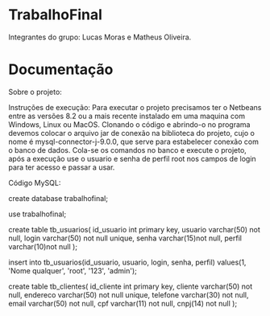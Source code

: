 # TrabalhoFinal
Integrantes do grupo: Lucas Moras e Matheus Oliveira.

# Documentação
Sobre o projeto:

Instruções de execução: Para executar o projeto precisamos ter o Netbeans entre as versões 8.2 ou a mais recente instalado em uma maquina com Windows, Linux ou MacOS. Clonando o código e abrindo-o no programa devemos colocar o arquivo jar de conexão na biblioteca do projeto, cujo o nome é mysql-connector-j-9.0.0, que serve para estabelecer conexão com o banco de dados. Cola-se os comandos no banco e execute o projeto, após a execução use o usuario e senha de perfil root nos campos de login para ter acesso e passar a usar.

Código MySQL:

create database trabalhofinal;

use trabalhofinal;

create table tb_usuarios(
id_usuario int primary key,
usuario varchar(50) not null,
login varchar(50) not null unique,
senha varchar(15)not null,
perfil varchar(10)not null
);

insert into tb_usuarios(id_usuario, usuario, login, senha, perfil)
values(1, 'Nome qualquer', 'root', '123', 'admin');

create table tb_clientes(
id_cliente int primary key,
cliente varchar(50) not null,
endereco varchar(50) not null unique,
telefone varchar(30) not null,
email varchar(50) not null,
cpf varchar(11) not null,
cnpj(14) not null
);
